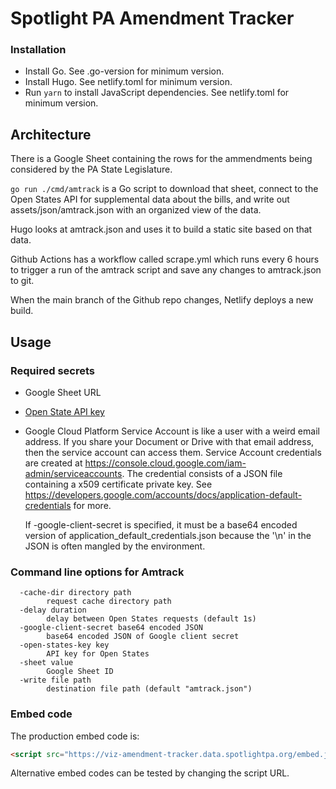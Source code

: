 # Spotlight PA Amendment Tracker

### Installation

- Install Go. See .go-version for minimum version.
- Install Hugo. See netlify.toml for minimum version.
- Run `yarn` to install JavaScript dependencies. See netlify.toml for minimum version.

## Architecture

There is a Google Sheet containing the rows for the ammendments being considered by the PA State Legislature.

`go run ./cmd/amtrack` is a Go script to download that sheet, connect to the Open States API for supplemental data about the bills, and write out assets/json/amtrack.json with an organized view of the data.

Hugo looks at amtrack.json and uses it to build a static site based on that data.

Github Actions has a workflow called scrape.yml which runs every 6 hours to trigger a run of the amtrack script and save any changes to amtrack.json to git.

When the main branch of the Github repo changes, Netlify deploys a new build.

## Usage

### Required secrets

- Google Sheet URL

- [Open State API key](https://docs.openstates.org/api-v3/)

- Google Cloud Platform Service Account is like a user with a weird email address. If you share your Document or Drive with that email address, then the service account can access them. Service Account credentials are created at https://console.cloud.google.com/iam-admin/serviceaccounts. The credential consists of a JSON file containing a x509 certificate private key. See https://developers.google.com/accounts/docs/application-default-credentials for more.

    If -google-client-secret is specified, it must be a base64 encoded version of application_default_credentials.json because the '\n' in the JSON is often mangled by the environment.

### Command line options for Amtrack

```
  -cache-dir directory path
        request cache directory path
  -delay duration
        delay between Open States requests (default 1s)
  -google-client-secret base64 encoded JSON
        base64 encoded JSON of Google client secret
  -open-states-key key
        API key for Open States
  -sheet value
        Google Sheet ID
  -write file path
        destination file path (default "amtrack.json")
```

### Embed code

The production embed code is:

```html
<script src="https://viz-amendment-tracker.data.spotlightpa.org/embed.js" defer></script><div data-spl-interactive="viz-amendment-tracker"></div><small><a href="https://viz-amendment-tracker.data.spotlightpa.org">Click here if you have trouble loading this visualization</a></small>
```

Alternative embed codes can be tested by changing the script URL.
